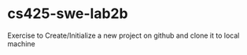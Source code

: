 # cs425-swe-lab2b
Exercise  to Create/Initialize a new project on github and clone it to local machine 
